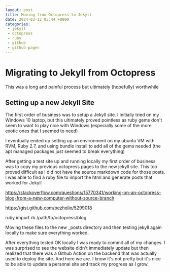 ```yaml
---
layout: post
title: Moving from Octopress to Jekyll
date: 2024-03-12 05:44 +0000
categories:
 - jekyll
 - octopress
 - ruby
 - github
 - github-pages
---
```


# Migrating to Jekyll from Octopress
This was a long and painful process but ultimately (hopefully) worthwhile

## Setting up a new Jekyll Site
The first order of business was to setup a Jekyll site. I initially tried on my Windows 10 laptop, but this ultimately proved pointless as ruby gems don't seem to want to play nice with Windows (especially some of the more exotic ones that I seemed to need)

I eventually ended up setting up an environment on my ubuntu VM with RVM, Ruby 2.7, and using bundle install to add all of the gems needed (the apt managed packages just seemed to break everything)

After getting a test site up and running locally my first order of business was to copy my previous octopress pages to the new jekyll site. This too proved difficult as I did not have the source markdown code for those posts. I was able to find a ruby file to import the html and generate posts that worked for Jekyll

https://stackoverflow.com/questions/15770341/working-on-an-octopress-blog-from-a-new-computer-without-source-branch

https://gist.github.com/pezholio/5299018

ruby import.rb /path/to/octopress/blog

Moving these files to the new \_posts directory and then testing jekyll again locally to make sure everything worked.

After everything tested OK locally I was ready to commit all of my changes. I was surprised to see the website didn't immediately update but then realized that there was a Github Action on the backend that was actually used to deploy the site. And here we are. I know it's not pretty but it's nice to be able to update a personal site and track my progress as I grow.
